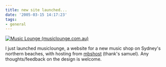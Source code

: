 ```yaml
---
title: new site launched...
date: '2005-03-15 14:17:23'
tags:
- general
---
```


<a href="http://musiclounge.com.au/"><img src="http://musiclounge.com.au/img/h1_themusiclounge.png" alt="Music Lounge (musiclounge.com.au)" /></a>

I just launched musiclounge, a website for a new music shop on Sydney's northern beaches, with hosting from <a href="http://mbshost.com">mbshost</a> (thank's samuel). Any thoughts/feedback on the design is welcome.
